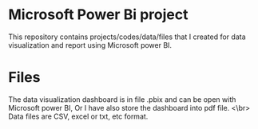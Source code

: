 # Microsoft Power Bi project
This repository contains projects/codes/data/files that I created for data visualization and report using Microsoft power BI.

# Files
The data visualization dashboard is in file .pbix and can be open with Microsoft power BI, Or I have also store the dashboard into pdf file. <\br> 
Data files are CSV, excel or txt, etc format.
